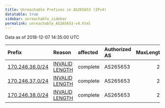 ```yaml
---
title: Unreachable Prefixes in AS265653 (IPv4)
datatable: true
sidebar: unreachable_sidebar
permalink: unreachable_AS265653-v4.html
---
```


Data as of 2018-12-07 14:35:00 UTC


<div class="datatable-begin"></div>

| Prefix                                                   | Reason                                                                                                     | affected   | Authorized AS   |   MaxLength | Anchor                                         |   unreachable /24s |
|:---------------------------------------------------------|:-----------------------------------------------------------------------------------------------------------|:-----------|:----------------|------------:|:-----------------------------------------------|-------------------:|
| [170.246.36.0/24](https://stat.ripe.net/170.246.36.0/24) | [INVALID LENGTH](https://rpki-validator.ripe.net/announcement-preview?asn=AS265653&prefix=170.246.36.0/24) | complete   | AS265653        |          22 | [LACNIC](unreachable_LACNIC_RPKI_Root-v4.html) |                  1 |
| [170.246.37.0/24](https://stat.ripe.net/170.246.37.0/24) | [INVALID LENGTH](https://rpki-validator.ripe.net/announcement-preview?asn=AS265653&prefix=170.246.37.0/24) | complete   | AS265653        |          22 | [LACNIC](unreachable_LACNIC_RPKI_Root-v4.html) |                  1 |
| [170.246.38.0/24](https://stat.ripe.net/170.246.38.0/24) | [INVALID LENGTH](https://rpki-validator.ripe.net/announcement-preview?asn=AS265653&prefix=170.246.38.0/24) | complete   | AS265653        |          22 | [LACNIC](unreachable_LACNIC_RPKI_Root-v4.html) |                  1 |

<div class="datatable-end"></div>
